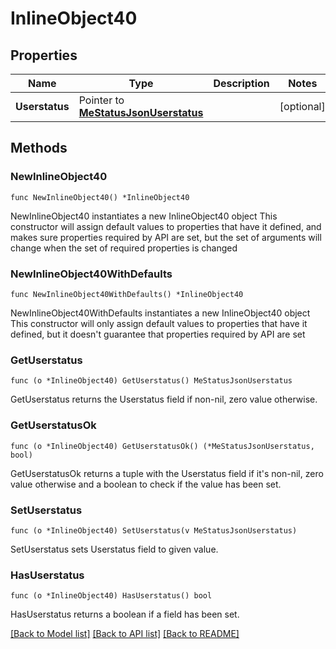 # InlineObject40

## Properties

Name | Type | Description | Notes
------------ | ------------- | ------------- | -------------
**Userstatus** | Pointer to [**MeStatusJsonUserstatus**](_me_status_json_userstatus.md) |  | [optional] 

## Methods

### NewInlineObject40

`func NewInlineObject40() *InlineObject40`

NewInlineObject40 instantiates a new InlineObject40 object
This constructor will assign default values to properties that have it defined,
and makes sure properties required by API are set, but the set of arguments
will change when the set of required properties is changed

### NewInlineObject40WithDefaults

`func NewInlineObject40WithDefaults() *InlineObject40`

NewInlineObject40WithDefaults instantiates a new InlineObject40 object
This constructor will only assign default values to properties that have it defined,
but it doesn't guarantee that properties required by API are set

### GetUserstatus

`func (o *InlineObject40) GetUserstatus() MeStatusJsonUserstatus`

GetUserstatus returns the Userstatus field if non-nil, zero value otherwise.

### GetUserstatusOk

`func (o *InlineObject40) GetUserstatusOk() (*MeStatusJsonUserstatus, bool)`

GetUserstatusOk returns a tuple with the Userstatus field if it's non-nil, zero value otherwise
and a boolean to check if the value has been set.

### SetUserstatus

`func (o *InlineObject40) SetUserstatus(v MeStatusJsonUserstatus)`

SetUserstatus sets Userstatus field to given value.

### HasUserstatus

`func (o *InlineObject40) HasUserstatus() bool`

HasUserstatus returns a boolean if a field has been set.


[[Back to Model list]](../README.md#documentation-for-models) [[Back to API list]](../README.md#documentation-for-api-endpoints) [[Back to README]](../README.md)


